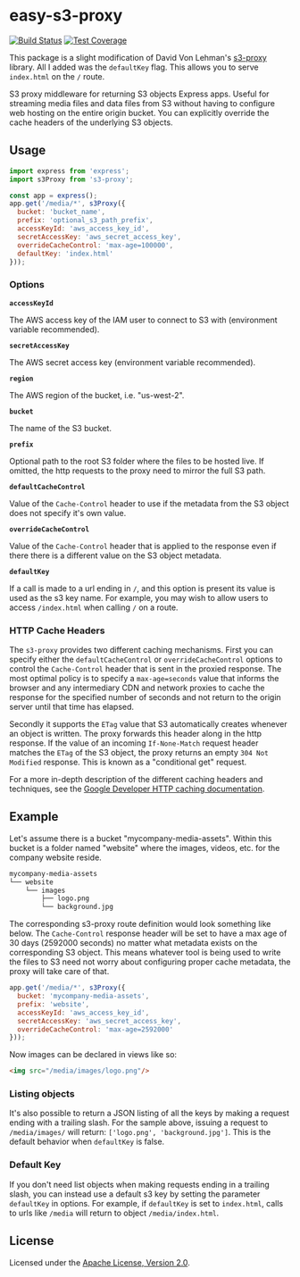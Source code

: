 # easy-s3-proxy

[![Build Status][travis-image]][travis-url]
[![Test Coverage][coveralls-image]][coveralls-url]

This package is a slight modification of David Von Lehman's [s3-proxy](https://github.com/dvonlehman/s3-proxy) library. All I added was the `defaultKey` flag. This allows you to serve `index.html` on the `/` route.

S3 proxy middleware for returning S3 objects Express apps. Useful for streaming media files and data files from S3 without having to configure web hosting on the entire origin bucket. You can explicitly override the cache headers of the underlying S3 objects.

## Usage

~~~js
import express from 'express';
import s3Proxy from 's3-proxy';

const app = express();
app.get('/media/*', s3Proxy({
  bucket: 'bucket_name',
  prefix: 'optional_s3_path_prefix',
  accessKeyId: 'aws_access_key_id',
  secretAccessKey: 'aws_secret_access_key',
  overrideCacheControl: 'max-age=100000',
  defaultKey: 'index.html'
}));
~~~

### Options

__`accessKeyId`__

The AWS access key of the IAM user to connect to S3 with  (environment variable recommended).

__`secretAccessKey`__

The AWS secret access key (environment variable recommended).

__`region`__

The AWS region of the bucket, i.e. "us-west-2".

__`bucket`__

The name of the S3 bucket.

__`prefix`__

Optional path to the root S3 folder where the files to be hosted live. If omitted, the http requests to the proxy need to mirror the full S3 path.

__`defaultCacheControl`__

Value of the `Cache-Control` header to use if the metadata from the S3 object does not specify it's own value.

__`overrideCacheControl`__

Value of the `Cache-Control` header that is applied to the response even if there there is a different value on the S3 object metadata.

__`defaultKey`__

If a call is made to a url ending in `/`, and this option is present its value is used as the s3 key name. For example, you may wish to allow users to access `/index.html` when calling `/` on a route. 


### HTTP Cache Headers

The `s3-proxy` provides two different caching mechanisms. First you can specify either the `defaultCacheControl` or `overrideCacheControl` options to control the `Cache-Control` header that is sent in the proxied response. The most optimal policy is to specify a `max-age=seconds` value that informs the browser and any intermediary CDN and network proxies to cache the response for the specified number of seconds and not return to the origin server until that time has elapsed.

Secondly it supports the `ETag` value that S3 automatically creates whenever an object is written. The proxy forwards this header along in the http response. If the value of an incoming `If-None-Match` request header matches the `ETag` of the S3 object, the proxy returns an empty `304 Not Modified` response. This is known as a "conditional get" request.

For a more in-depth description of the different caching headers and techniques, see the [Google Developer HTTP caching documentation](https://developers.google.com/web/fundamentals/performance/optimizing-content-efficiency/http-caching?hl=en).

## Example

Let's assume there is a bucket "mycompany-media-assets". Within this bucket is a folder named "website" where the images, videos, etc. for the company website reside.

~~~sh
mycompany-media-assets
└── website
    └── images
        ├── logo.png
        └── background.jpg
~~~

The corresponding s3-proxy route definition would look something like below. The `Cache-Control` response header will be set to have a max age of 30 days (2592000 seconds) no matter what metadata exists on the corresponding S3 object. This means whatever tool is being used to write the files to S3 need not worry about configuring proper cache metadata, the proxy will take care of that.

~~~js
app.get('/media/*', s3Proxy({
  bucket: 'mycompany-media-assets',
  prefix: 'website',
  accessKeyId: 'aws_access_key_id',
  secretAccessKey: 'aws_secret_access_key',
  overrideCacheControl: 'max-age=2592000'
}));
~~~

Now images can be declared in views like so:

~~~html
<img src="/media/images/logo.png"/>
~~~

### Listing objects
It's also possible to return a JSON listing of all the keys by making a request ending with a trailing slash. For the sample above, issuing a request to `/media/images/` will return: `['logo.png', 'background.jpg']`. This is the default behavior when `defaultKey` is false.

### Default Key 
If you don't need list objects when making requests ending in a trailing slash, you can instead use a default s3 key by setting the parameter `defaultKey` in options. For example, if `defaultKey` is set to `index.html`, calls to urls like `/media` will return to object `/media/index.html`. 

## License
Licensed under the [Apache License, Version 2.0](http://www.apache.org/licenses/LICENSE-2.0).

[travis-image]: https://img.shields.io/travis/4front/s3-proxy.svg?style=flat
[travis-url]: https://travis-ci.org/4front/s3-proxy
[coveralls-image]: https://img.shields.io/coveralls/4front/s3-proxy.svg?style=flat
[coveralls-url]: https://coveralls.io/r/4front/s3-proxy?branch=master
